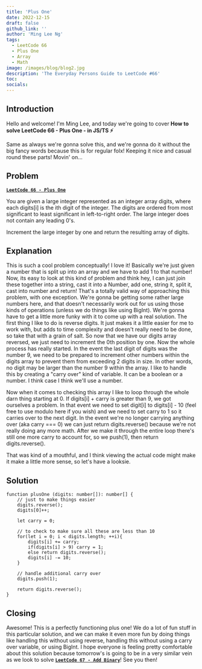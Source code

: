 ```yaml
---
title: 'Plus One'
date: 2022-12-15
draft: false
github_link: ''
author: 'Ming Lee Ng'
tags:
  - LeetCode 66
  - Plus One
  - Array
  - Math
image: /images/blog/blog2.jpg
description: 'The Everyday Persons Guide to LeetCode #66'
toc:
socials:
---
```


## Introduction

Hello and welcome! I'm Ming Lee, and today we're going to cover **How to solve
LeetCode 66 - Plus One - in JS/TS :zap:**

Same as always we're gonna solve this, and we're gonna do it without the big
fancy words because this is for regular folx! Keeping it nice and casual round
these parts! Movin' on...

## Problem

<b><a href='https://leetcode.com/problems/plus-one'>`LeetCode 66 - Plus One`</a></b>

You are given a large integer represented as an integer array digits, where each
digits[i] is the ith digit of the integer. The digits are ordered from most
significant to least significant in left-to-right order. The large integer does
not contain any leading 0's.

Increment the large integer by one and return the resulting array of digits.

## Explanation

This is such a cool problem conceptually! I love it! Basically we're just given
a number that is split up into an array and we have to add 1 to that number!
Now, its easy to look at this kind of problem and think hey, I can just join
these together into a string, cast it into a Number, add one, string it, split
it, cast into number and return! That's a totally valid way of approaching this
problem, with one exception. We're gonna be getting some rather large numbers
here, and that doesn't necessarily work out for us using those kinds of
operations (unless we do things like using BigInt). We're gonna have to get a
little more funky with it to come up with a real solution. The first thing I
like to do is reverse digits. It just makes it a little easier for me to work
with, but adds to time complexity and doesn't really need to be done, so take
that with a grain of salt. So now that we have our digits array reversed, we
just need to increment the 0th position by one. Now the whole process has really
started. In the event the last digit of digits was the number 9, we need to be
prepared to increment other numbers within the digits array to prevent them from
exceeding 2 digits in size. In other words, no digit may be larger than the
number 9 within the array. I like to handle this by creating a "carry over" kind
of variable. It can be a boolean or a number. I think case I think we'll use a
number.

Now when it comes to checking this array I like to loop through the whole darn
thing starting at 0. If digits[i] + carry is greater than 9, we got ourselves a
problem. In that event we need to set digit[i] to digits[i] - 10 (feel free to
use modulo here if you wish) and we need to set carry to 1 so it carries over to
the next digit. In the event we're no longer carrying anything over (aka carry
=== 0) we can just return digits.reverse() because we're not really doing any
more math. After we make it through the entire loop there's still one more carry
to account for, so we push(1), then return digits.reverse().

That was kind of a mouthful, and I think viewing the actual code might make it
make a little more sense, so let's have a looksie.

## Solution

```
function plusOne (digits: number[]): number[] {
    // just to make things easier
    digits.reverse();
    digits[0]++;

    let carry = 0;

    // to check to make sure all these are less than 10
    for(let i = 0; i < digits.length; ++i){
        digits[i] += carry;
        if(digits[i] > 9) carry = 1;
        else return digits.reverse();
        digits[i] -= 10;
    }

    // handle additional carry over
    digits.push(1);

    return digits.reverse();
}
```

## Closing

Awesome! This is a perfectly functioning plus one! We do a lot of fun stuff in
this particular solution, and we can make it even more fun by doing things like
handling this without using reverse, handling this without using a carry over
variable, or using BigInt. I hope everyone is feeling pretty comfortable about
this solution because tomorrow's is going to be in a very similar vein as we
look to solve <a href='../addbinary/'>**`LeetCode 67 - Add Binary`**</a>! See
you then!
